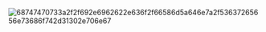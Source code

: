 ![68747470733a2f2f692e6962622e636f2f66586d5a646e7a2f53637265656e73686f742d31302e706e67](https://github.com/user-attachments/assets/a1a46999-f5f2-43fc-b686-a76461593687)
